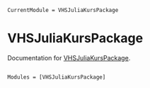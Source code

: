 ```@meta
CurrentModule = VHSJuliaKursPackage
```

# VHSJuliaKursPackage

Documentation for [VHSJuliaKursPackage](https://github.com/dressedfez/VHSJuliaKursPackage.jl).

```@index
```

```@autodocs
Modules = [VHSJuliaKursPackage]
```
